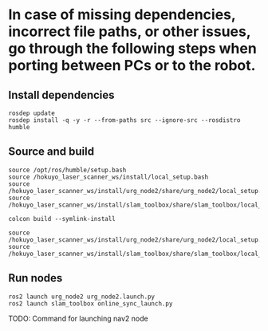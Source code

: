 <h1>In case of missing dependencies, incorrect file paths, or other issues, go through the following steps when porting between PCs or to the robot.</h1>

<h2>Install dependencies</h2>

``` 
rosdep update
rosdep install -q -y -r --from-paths src --ignore-src --rosdistro humble
```

<h2>Source and build</h2>

``` 
source /opt/ros/humble/setup.bash 
source /hokuyo_laser_scanner_ws/install/local_setup.bash
source /hokuyo_laser_scanner_ws/install/urg_node2/share/urg_node2/local_setup.bash
source /hokuyo_laser_scanner_ws/install/slam_toolbox/share/slam_toolbox/local_setup.bash
```

``` 
colcon build --symlink-install
```

``` 
source /hokuyo_laser_scanner_ws/install/urg_node2/share/urg_node2/local_setup.bash 
source /hokuyo_laser_scanner_ws/install/slam_toolbox/share/slam_toolbox/local_setup.bash
```

<h2>Run nodes</h2>

```
ros2 launch urg_node2 urg_node2.launch.py
ros2 launch slam_toolbox online_sync_launch.py
```

TODO: Command for launching nav2 node
